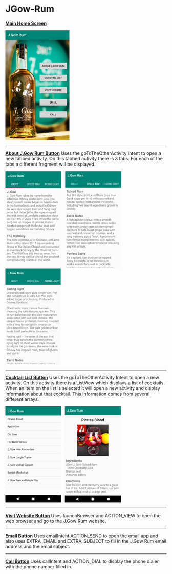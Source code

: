 # JGow-Rum

<b><u>Main Home Screen</b></u>

<img src="/Screenshots/image1.png" width="200"/>

---

<b><u>About J.Gow Rum Button</b></u>
Uses the goToTheOtherActivity Intent to open a new tabbed activity.
On this tabbed activity there is 3 tabs. For each of the tabs a different fragment will be displayed.

<div>
  <img src="/Screenshots/image4.png" height="300"/> &nbsp
  <img src="/Screenshots/image6.png" height="300"/> &nbsp
  <img src="/Screenshots/image5.png" height="300"/>
</div>

---

<b><u>Cocktail List Button</b></u>
Uses the goToTheOtherActivity Intent to open a new activity.
On this activity there is a ListView which displays a list of cocktails.
When an item on the list is selected it will open a new activity and display information about that cocktail. 
This information comes from several different arrays.

<div>
  <img src="/Screenshots/image2.png" height="300"/> &nbsp
  <img src="/Screenshots/image3.png" height="300"/>
</div>

---

<b><u>Visit Website Button</b></u>
Uses launchBrowser and ACTION_VIEW to open the web browser and go to the J.Gow Rum website.

---

<b><u>Email Button</b></u>
Uses emailIntent ACTION_SEND to open the email app and also uses EXTRA_EMAIL and EXTRA_SUBJECT to fill in the J.Gow Rum email address and the email subject.

---

<b><u>Call Button</b></u>
Uses callIntent and ACTION_DIAL to display the phone dialer with the phone number filled in.
